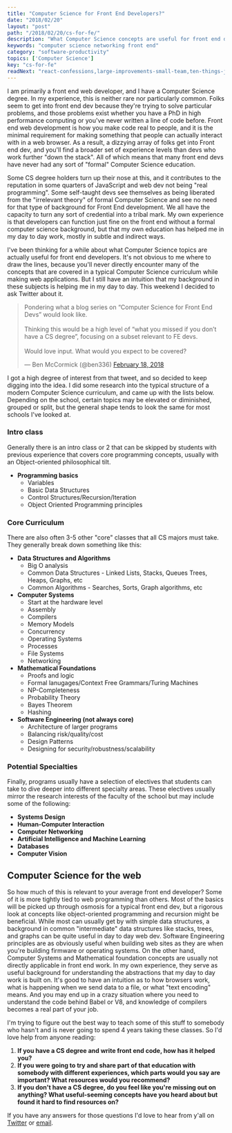 ```yaml
---
title: "Computer Science for Front End Developers?"
date: "2018/02/20"
layout: "post"
path: "/2018/02/20/cs-for-fe/"
description: "What Computer Science concepts are useful for front end devs? "
keywords: "computer science networking front end"
category: "software-productivity"
topics: ['Computer Science']
key: "cs-for-fe"
readNext: "react-confessions,large-improvements-small-team,ten-things-js"
---
```


I am primarily a front end web developer, and I have a Computer Science degree.  In my experience, this is neither rare nor particularly common.  Folks seem to get into front end dev because they're trying to solve particular problems, and those problems exist whether you have a PhD in high performance computing or you've never written a line of code before.  Front end web development is how you make code real to people, and it is the minimal requirement for making something that people can actually interact with in a web browser.  As a result, a dizzying array of folks get into Front end dev, and you'll find a broader set of experience levels than devs who work further "down the stack".  All of which means that many front end devs have never had any sort of "formal" Computer Science education.  

Some CS degree holders turn up their nose at this, and it contributes to the reputation in some quarters of JavaScript and web dev not being "real programming".  Some self-taught devs see themselves as being liberated from the "irrelevant theory" of formal Computer Science and see no need for that type of background for Front End development.  We all have the capacity to turn any sort of credential into a tribal mark.  My own experience is that developers can function just fine on the front end without a formal computer science background, but that my own education has helped me in my day to day work, mostly in subtle and indirect ways.

I've been thinking for a while about what Computer Science topics are actually useful for front end developers.  It's not obvious to me where to draw the lines, because you'll never directly encounter many of the concepts that are covered in a typical Computer Science curriculum while making web applications. But I still have an intuition that my background in these subjects is helping me in my day to day.  This weekend I decided to ask Twitter about it.

<blockquote class="twitter-tweet" data-lang="en"><p lang="en" dir="ltr">Pondering what a blog series on “Computer Science for Front End Devs” would look like.  <br><br>Thinking this would be a high level of “what you missed if you don’t have a CS degree”, focusing on a subset relevant to FE devs.<br><br>Would love input.  What would you expect to be covered?</p>&mdash; Ben McCormick (@ben336) <a href="https://twitter.com/ben336/status/965373638697463809?ref_src=twsrc%5Etfw">February 18, 2018</a></blockquote>


I got a high degree of interest from that tweet, and so decided to keep digging into the idea.  I did some research into the typical structure of a modern Computer Science curriculum, and came up with the lists below. Depending on the school, certain topics may be elevated or diminished, grouped or split, but the general shape tends to look the same for most schools I've looked at.

### Intro class

Generally there is an intro class or 2 that can be skipped by students with previous experience that covers core programming concepts, usually with an Object-oriented philosophical tilt.

- **Programming basics**
    - Variables
    - Basic Data Structures
    - Control Structures/Recursion/Iteration
    - Object Oriented Programming principles

### Core Curriculum

There are also often 3-5 other "core" classes that all CS majors must take.  They generally break down something like this:

- **Data Structures and Algorithms**
    - Big O analysis
    - Common Data Structures - Linked Lists, Stacks, Queues Trees, Heaps, Graphs, etc
    - Common Algorithms - Searches, Sorts, Graph algorithms, etc
- **Computer Systems**
    - Start at the hardware level
    - Assembly
    - Compilers
    - Memory Models
    - Concurrency
    - Operating Systems
    - Processes
    - File Systems
    - Networking
- **Mathematical Foundations**
    - Proofs and logic
    - Formal lanugages/Context Free Grammars/Turing Machines
    - NP-Completeness
    - Probability Theory
    - Bayes Theorem
    - Hashing
- **Software Engineering (not always core)**
    - Architecture of larger programs
    - Balancing risk/quality/cost
    - Design Patterns
    - Designing for security/robustness/scalability

### Potential Specialties

Finally, programs usually have a selection of electives that students can take to dive deeper into different specialty areas.  These electives usually mirror the research interests of the faculty of the school but may include some of the following:

- **Systems Design**
- **Human-Computer Interaction**
- **Computer Networking**
- **Artificial Intelligence and Machine Learning**
- **Databases**
- **Computer Vision**


## Computer Science for the web

So how much of this is relevant to your average front end developer?  Some of it is more tightly tied to web programming than others.  Most of the basics will be picked up through osmosis for a typical front end dev, but a rigorous look at concepts like object-oriented programming and recursion might be beneficial.  While most can usually get by with simple data structures, a background in common "intermediate" data structures like stacks, trees, and graphs can be quite useful in day to day web dev.  Software Engineering principles are as obviously useful when building web sites as they are when you're building firmware or operating systems. On the other hand, Computer Systems and Mathematical foundation concepts are usually not directly applicable in front end work.  In my own experience, they serve as useful background for understanding the abstractions that my day to day work is built on.  It's good to have an intuition as to how browsers work, what is happening when we send data to a file, or what "text encoding" means.  And you may end up in a crazy situation where you need to understand the code behind Babel or V8, and knowledge of compilers becomes a real part of your job.


I'm trying to figure out the best way to teach some of this stuff to somebody who hasn't and is never going to spend 4 years taking these classes.  So I'd love help from anyone reading:

1. **If you have a CS degree and write front end code, how has it helped you?**
2. **If you were going to try and share part of that education with somebody with different experiences, which parts would you say are important?  What resources would you recommend?**
3. **If you don't have a CS degree, do you feel like you're missing out on anything?  What useful-seeming concepts have you heard about but found it hard to find resources on?**


If you have any answers for those questions I'd love to hear from y'all on [Twitter](https://twitter.com/ben336) or [email](mailto:ben@benmccormick.org).  
